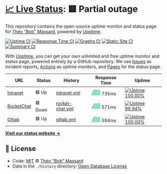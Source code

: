 # [📈 Live Status](https://tbobm.github.io/etna-uptime): <!--live status--> **🟨 Partial outage**

This repository contains the open-source uptime monitor and status page for [Théo "Bob" Massard](https://fr.linkedin.com/in/theomassard), powered by [Upptime](https://github.com/upptime/upptime).

[![Uptime CI](https://github.com/koj-co/upptime/workflows/Uptime%20CI/badge.svg)](https://github.com/koj-co/upptime/actions?query=workflow%3A%22Uptime+CI%22)
[![Response Time CI](https://github.com/koj-co/upptime/workflows/Response%20Time%20CI/badge.svg)](https://github.com/koj-co/upptime/actions?query=workflow%3A%22Response+Time+CI%22)
[![Graphs CI](https://github.com/koj-co/upptime/workflows/Graphs%20CI/badge.svg)](https://github.com/koj-co/upptime/actions?query=workflow%3A%22Graphs+CI%22)
[![Static Site CI](https://github.com/koj-co/upptime/workflows/Static%20Site%20CI/badge.svg)](https://github.com/koj-co/upptime/actions?query=workflow%3A%22Static+Site+CI%22)
[![Summary CI](https://github.com/koj-co/upptime/workflows/Summary%20CI/badge.svg)](https://github.com/koj-co/upptime/actions?query=workflow%3A%22Summary+CI%22)

With [Upptime](https://upptime.js.org), you can get your own unlimited and free uptime monitor and status page, powered entirely by a GitHub repository. We use [Issues](https://github.com/tbobm/etna-uptime/issues) as incident reports, [Actions](https://github.com/tbobm/etna-uptime/actions) as uptime monitors, and [Pages](https://tbobm.github.io/etna-uptime) for the status page.

<!--start: status pages-->
<!-- This summary is generated by Upptime (https://github.com/upptime/upptime) -->
<!-- Do not edit this manually, your changes will be overwritten -->

| URL                                              | Status  | History                                                                                        | Response Time                                                                    | Uptime                                                                                                                                                                                                                    |
| ------------------------------------------------ | ------- | ---------------------------------------------------------------------------------------------- | -------------------------------------------------------------------------------- | ------------------------------------------------------------------------------------------------------------------------------------------------------------------------------------------------------------------------- |
| [Intranet](https://intra.etna-alternance.net)    | 🟩 Up   | [intranet.yml](https://github.com/tbobm/etna-uptime/commits/master/history/intranet.yml)       | <img alt="Response time graph" src="./graphs/intranet.png" height="20"> 735ms    | [![Uptime 100.00%](https://img.shields.io/endpoint?url=https%3A%2F%2Fraw.githubusercontent.com%2Ftbobm%2Fetna-uptime%2Fmaster%2Fapi%2Fintranet%2Fuptime.json)](https://tbobm.github.io/etna-uptime/history/intranet)      |
| [RocketChat](https://rocket.etna.io)             | 🟥 Down | [rocket-chat.yml](https://github.com/tbobm/etna-uptime/commits/master/history/rocket-chat.yml) | <img alt="Response time graph" src="./graphs/rocket-chat.png" height="20"> 571ms | [![Uptime 99.94%](https://img.shields.io/endpoint?url=https%3A%2F%2Fraw.githubusercontent.com%2Ftbobm%2Fetna-uptime%2Fmaster%2Fapi%2Frocket-chat%2Fuptime.json)](https://tbobm.github.io/etna-uptime/history/rocket-chat) |
| [Gitlab](https://rendu-git.etna-alternance.net/) | 🟩 Up   | [gitlab.yml](https://github.com/tbobm/etna-uptime/commits/master/history/gitlab.yml)           | <img alt="Response time graph" src="./graphs/gitlab.png" height="20"> 594ms      | [![Uptime 100.00%](https://img.shields.io/endpoint?url=https%3A%2F%2Fraw.githubusercontent.com%2Ftbobm%2Fetna-uptime%2Fmaster%2Fapi%2Fgitlab%2Fuptime.json)](https://tbobm.github.io/etna-uptime/history/gitlab)          |

<!--end: status pages-->

[**Visit our status website →**](https://tbobm.github.io/etna-uptime)

## 📄 License

- Code: [MIT](./LICENSE) © [Théo "Bob" Massard](https://fr.linkedin.com/in/theomassard)
- Data in the `./history` directory: [Open Database License](https://opendatacommons.org/licenses/odbl/1-0/)
